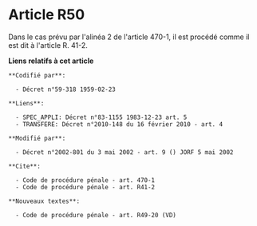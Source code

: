 # Article R50

Dans le cas prévu par l'alinéa 2 de l'article 470-1, il est procédé comme il est dit à l'article R. 41-2.

**Liens relatifs à cet article**

	**Codifié par**:

	  - Décret n°59-318 1959-02-23

	**Liens**:

	  - SPEC_APPLI: Décret n°83-1155 1983-12-23 art. 5
	  - TRANSFERE: Décret n°2010-148 du 16 février 2010 - art. 4

	**Modifié par**:

	  - Décret n°2002-801 du 3 mai 2002 - art. 9 () JORF 5 mai 2002

	**Cite**:

	  - Code de procédure pénale - art. 470-1
	  - Code de procédure pénale - art. R41-2

	**Nouveaux textes**:

	  - Code de procédure pénale - art. R49-20 (VD)
